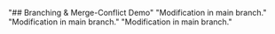 "## Branching & Merge-Conflict Demo" 
"Modification in main branch." 
"Modification in main branch." 
"Modification in main branch." 
